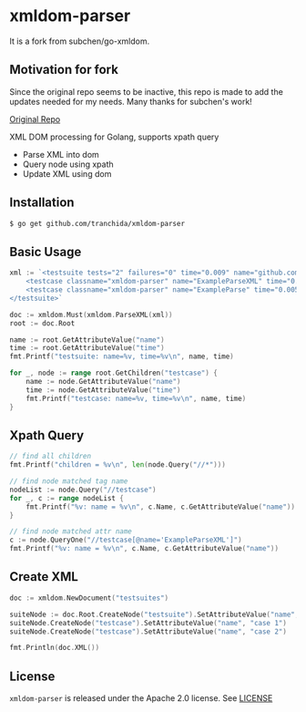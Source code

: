 # xmldom-parser

It is a fork from subchen/go-xmldom.

## Motivation for fork

Since the original repo seems to be inactive, this repo is made to add the updates needed for my needs.
Many thanks for subchen's work!

[Original Repo](https://github.com/subchen/go-xmldom)

XML DOM processing for Golang, supports xpath query

- Parse XML into dom
- Query node using xpath
- Update XML using dom

## Installation

```bash
$ go get github.com/tranchida/xmldom-parser
```

## Basic Usage

```go
xml := `<testsuite tests="2" failures="0" time="0.009" name="github.com/tranchida/xmldom-parser">
    <testcase classname="xmldom-parser" name="ExampleParseXML" time="0.004"></testcase>
    <testcase classname="xmldom-parser" name="ExampleParse" time="0.005"></testcase>
</testsuite>`

doc := xmldom.Must(xmldom.ParseXML(xml))
root := doc.Root

name := root.GetAttributeValue("name")
time := root.GetAttributeValue("time")
fmt.Printf("testsuite: name=%v, time=%v\n", name, time)

for _, node := range root.GetChildren("testcase") {
    name := node.GetAttributeValue("name")
    time := node.GetAttributeValue("time")
    fmt.Printf("testcase: name=%v, time=%v\n", name, time)
}
```

## Xpath Query

```go
// find all children
fmt.Printf("children = %v\n", len(node.Query("//*")))

// find node matched tag name
nodeList := node.Query("//testcase")
for _, c := range nodeList {
    fmt.Printf("%v: name = %v\n", c.Name, c.GetAttributeValue("name"))
}

// find node matched attr name
c := node.QueryOne("//testcase[@name='ExampleParseXML']")
fmt.Printf("%v: name = %v\n", c.Name, c.GetAttributeValue("name"))
```

## Create XML

```go
doc := xmldom.NewDocument("testsuites")

suiteNode := doc.Root.CreateNode("testsuite").SetAttributeValue("name", "github.com/tranchida/xmldom-parser")
suiteNode.CreateNode("testcase").SetAttributeValue("name", "case 1")
suiteNode.CreateNode("testcase").SetAttributeValue("name", "case 2")

fmt.Println(doc.XML())
```

## License

`xmldom-parser` is released under the Apache 2.0 license. See [LICENSE](https://github.com/tranchida/xmldom-parser/blob/master/LICENSE)
